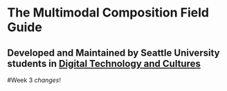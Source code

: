 # The Multimodal Composition Field Guide

## Developed and Maintained by Seattle University students in [Digital Technology and Cultures](https://ncs.seattleu.edu/programs-courses/digital-technology/)


#Week 3 _changes_!









